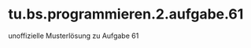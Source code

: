 tu.bs.programmieren.2.aufgabe.61
================================

unoffizielle Musterlösung zu Aufgabe 61
